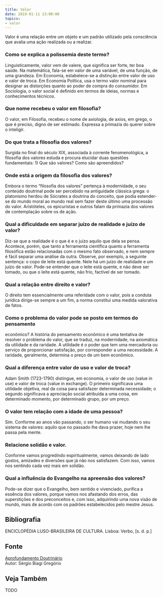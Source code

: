 ```yaml
---
title: Valor
date: 2019-01-11 13:00:00
topics: 
- valor
---
```


Valor é uma relação entre um objeto e um padrão utilizado pela consciência que
avalia uma ação realizada ou a realizar.

### Como se explica a polissemia deste termo?
Linguisticamente, valor vem de valere, que significa ser forte, ter
boa saúde. Na matemática, fala-se em valor de uma variável, de uma
função, de uma grandeza. Em Economia, estabelece-se a distinção entre
valor de uso e valor de troca. Em Economia Política, usa o termo valor
nominal para designar as distorções quanto ao poder de compra do
consumidor. Em Sociologia, o valor social é definido em termos de
ideias, normas e conhecimentos técnicos.

### Que nome recebeu o valor em filosofia?
O valor, em Filosofia, recebeu o nome de axiologia, de axios, em
grego, o que é preciso, digno de ser estimado. Expressa a primazia do
querer sobre o inteligir.

### Do que trata a filosofia dos valores?
Surgida no final do século XIX, associada à corrente fenomenológica, a
filosofia dos valores estuda e procura elucidar duas questões
fundamentais: 1) Que são valores? Como são apreendidos?

### Onde está a origem da filosofia dos valores?
Embora o termo “filosofia dos valores” pertença à modernidade, o seu
conteúdo doutrinal pode ser percebido na antiguidade clássica grega: o
platonismo herdou de Sócrates a doutrina do conceito, que podia
estender-se do mundo moral ao mundo real sem fazer deste último uma
processão do valor. Aristóteles, os epicuristas e outros falam da
primazia dos valores de contemplação sobre os de ação.

### Qual a dificuldade em separar juízo de realidade e juízo de valor?
Diz-se que a realidade é o que é e o juízo aquilo que dela se pensa.
Acontece, porém, que tanto a ferramenta científica quanto a ferramenta
filosófica estão relacionadas com o mesmo fato observado, e nem sempre é
fácil separar uma análise da outra. Observe, por exemplo, a seguinte
sentença: o copo de leite está quente. Nele há um juízo de realidade e
um juízo de valor. Pode-se entender que o leite está quente, e não deve
ser tomado, ou que o leite está quente, não frio, factível de ser
tomado.

### Qual a relação entre direito e valor?
O direito tem essencialmente uma referidade com o valor, pois a conduta
jurídica dirige-se sempre a um fim, a norma constitui uma medida
valorativa de fatos.

### Como o problema do valor pode se posto em termos do pensamento
econômico?
A história do pensamento econômico é uma tentativa de resolver o
problema do valor, que se traduz, na modernidade, na axiomática da
utilidade e da raridade. A utilidade é o poder que tem uma
mercadoria ou serviço de proporcionar satisfação, por corresponder a uma
necessidade. A raridade, geralmente, determina o preço de um bem
econômico.

### Qual a diferença entre valor de uso e valor de troca?
Adam Smith (1723-1790) distingue, em economia, o valor de uso (value in
use) e valor de troca (value in exchange). O primeiro significava uma
utilidade objetiva, real da coisa para satisfazer determinada
necessidade; o segundo significava a apreciação social atribuída a uma
coisa, em determinado momento, por determinado grupo, por um preço.

### O valor tem relação com a idade de uma pessoa?
Sim. Conforme ao anos vão passando, o ser humano vai mudando o seu
sistema de valores: aquilo que no passado lhe dava prazer, hoje nem lhe
passa pela mente.

### Relacione solidão e valor.
Conforme vamos progredindo espiritualmente, vamos deixando de lado
gostos, amizades e diversões que já não nos satisfazem. Com isso, vamos
nos sentindo cada vez mais em solidão.

### Qual a influência do Evangelho na apreensão dos valores?
Pode-se dizer que o Evangelho, bem sentido e vivenciado, purifica a
essência dos valores, porque vamos nos afastando dos erros, das
superstições e dos preconceitos e, com isso, adquirindo uma nova visão
de mundo, mais de acordo com os padrões estabelecidos pelo mestre Jesus.

## Bibliografia

ENCICLOPÉDIA LUSO-BRASILEIRA DE CULTURA. Lisboa: Verbo, \[s. d. p.\]

## Fonte
[Aprofundamento Doutrinário](https://sites.google.com/view/aprofundamentodoutrinario/valor)  
Autor: Sérgio Biagi Gregório



## Veja Também
TODO



